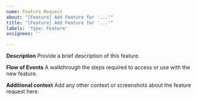 ```yaml
---
name: Feature Request
about: "[Feature] Add Feature for '...'"
title: "[Feature] Add Feature for '...'"
labels: 'Type: Feature'
assignees: ''

---
```


**Description**
Provide a brief description of this feature.

**Flow of Events**
A walkthrough the steps required to access or use with the new feature.

**Additional context**
Add any other context or screenshots about the feature request here.

